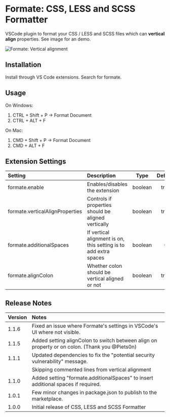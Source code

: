# Formate: CSS, LESS and SCSS Formatter
VSCode plugin to format your CSS / LESS and SCSS files which can **vertical align** properties. See image for an demo.

![Formate: Vertical alignment](images/demo.gif)

## Installation
Install through VS Code extensions. Search for formate.

## Usage
On Windows:
1. CTRL + Shift + P -> Format Document
2. CTRL + ALT + F

On Mac:
1. CMD + Shift + P -> Format Document
2. CMD + ALT + F

## Extension Settings
| Setting                           | Description                                         | Type    | Default  |
|:--------------------------------- |:----------------------------------------------------|:-------:|:--------:|
| formate.enable                    | Enables/disables the extension                      | boolean | true     |
| formate.verticalAlignProperties   | Controls if properties should be aligned vertically | boolean | true     |
| formate.additionalSpaces          | If vertical alignment is on, this setting is to add extra spaces | boolean | 0     |
| formate.alignColon                | Whether colon should be vertical aligned or not | boolean | true    |



## Release Notes

| Version | Notes |
|:--------|:------|
| 1.1.6   | Fixed an issue where Formate's settings in VSCode's UI where not visible.
| 1.1.5   | Added setting alignColon to switch between align on property or on colon. (Thank you @Piets0n)
| 1.1.1   | Updated dependencies to fix the "potential security vulnerability" message.
|         | Skipping commented lines from vertical alignment 
| 1.1.0   | Added setting "formate.additionalSpaces" to insert additional spaces if required.
| 1.0.1   | Few minor changes in package.json to publish to the marketplace.
| 1.0.0   | Initial release of CSS, LESS and SCSS Formatter

